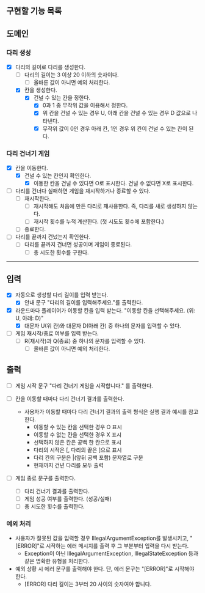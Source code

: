 ## 구현할 기능 목록

## 도메인

### 다리 생성

- [x] 다리의 길이로 다리를 생성한다.
    - [ ] 다리의 길이는 3 이상 20 이하의 숫자이다.
        - [ ] 올바른 값이 아니면 예외 처리한다.
    - [x] 칸을 생성한다.
        - [x] 건널 수 있는 칸을 정한다.
            - [x] 0과 1 중 무작위 값을 이용해서 정한다.
            - [x] 위 칸을 건널 수 있는 경우 U, 아래 칸을 건널 수 있는 경우 D 값으로 나타낸다.
            - [x] 무작위 값이 0인 경우 아래 칸, 1인 경우 위 칸이 건널 수 있는 칸이 된다.

### 다리 건너기 게임

- [x] 칸을 이동한다.
    - [x] 건널 수 있는 칸인지 확인한다.
        - [x] 이동한 칸을 건널 수 있다면 O로 표시한다. 건널 수 없다면 X로 표시한다.

- [ ] 다리를 건너다 실패하면 게임을 재시작하거나 종료할 수 있다.
    - [ ] 재시작한다.
        - [ ] 재시작해도 처음에 만든 다리로 재사용한다. 즉, 다리를 새로 생성하지 않는다.
        - [ ] 재시작 횟수를 누적 계산한다. (첫 시도도 횟수에 포함한다.)
    - [ ] 종료한다.

- [ ] 다리를 끝까지 건넜는지 확인한다.
    - [ ] 다리를 끝까지 건너면 성공이며 게임이 종료된다.
        - [ ] 총 시도한 횟수를 구한다.

---

## 입력

- [x] 자동으로 생성할 다리 길이를 입력 받는다.
    - [x] 안내 문구 "다리의 길이를 입력해주세요."를 출력한다.

- [x] 라운드마다 플레이어가 이동할 칸을 입력 받는다. "이동할 칸을 선택해주세요. (위: U, 아래: D)"
    - [x] 대문자 U(위 칸)와 대문자 D(아래 칸) 중 하나의 문자를 입력할 수 있다.

- [ ] 게임 재시작/종료 여부를 입력 받는다.
    - [ ] R(재시작)과 Q(종료) 중 하나의 문자를 입력할 수 있다.
        - [ ] 올바른 값이 아니면 예외 처리한다.

## 출력

- [ ] 게임 시작 문구 "다리 건너기 게임을 시작합니다." 를 출력한다.

- [ ] 칸을 이동할 때마다 다리 건너기 결과를 출력한다.
    - 사용자가 이동할 때마다 다리 건너기 결과의 출력 형식은 실행 결과 예시를 참고한다.
        - 이동할 수 있는 칸을 선택한 경우 O 표시
        - 이동할 수 없는 칸을 선택한 경우 X 표시
        - 선택하지 않은 칸은 공백 한 칸으로 표시
        - 다리의 시작은 [, 다리의 끝은 ]으로 표시
        - 다리 칸의 구분은 |(앞뒤 공백 포함) 문자열로 구분
        - 현재까지 건넌 다리를 모두 출력

- [ ] 게임 종료 문구를 출력한다.
    - [ ] 다리 건너기 결과를 출력한다.
    - [ ] 게임 성공 여부를 출력한다. (성공/실패)
    - [ ] 총 시도한 횟수를 출력한다.

### 예외 처리

- 사용자가 잘못된 값을 입력할 경우 IllegalArgumentException를 발생시키고, "[ERROR]"로 시작하는 에러 메시지를 출력 후 그 부분부터 입력을 다시 받는다.
    - Exception이 아닌 IllegalArgumentException, IllegalStateException 등과 같은 명확한 유형을 처리한다.
- 예외 상황 시 에러 문구를 출력해야 한다. 단, 에러 문구는 "[ERROR]"로 시작해야 한다.
    - [ERROR] 다리 길이는 3부터 20 사이의 숫자여야 합니다.
